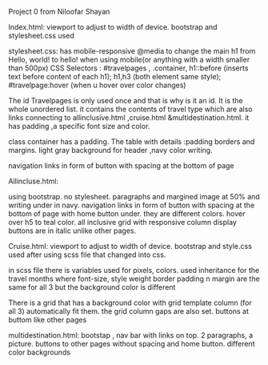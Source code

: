 Project 0 from Niloofar Shayan

Index.html:
viewport to adjust to width of device.
bootstrap and stylesheet.css used

stylesheet.css: has mobile-responsive @media to change the main h1 from Hello, world! to hello! when using mobile(or anything with a width smaller than 500px)
CSS Selectors : #travelpages , .container, h1::before (inserts text before content of each h1); h1,h3 (both element same style); #travelpage:hover (when u hover over color changes)

The id Travelpages is only used once and that is why is it an id. It is the whole unordered list. it contains the contents of travel type which are also links connecting to allinclusive.html ,cruise.html &multidestination.html.
it has padding ,a specific font size and color.

class container has a padding.
The table  with details :padding borders and margins.  light gray background for header ,navy color writing.

navigation links in form of button with spacing at the bottom of page


Allincluse.html:

using bootstrap. no stylesheet. paragraphs and margined image at 50% and writing under in navy. navigation links in form of button with spacing at the bottom of page with home button under. they are different colors.
hover over h5 to teal color.
all inclusive grid with responsive column display
buttons are in italic unlike other pages.

Cruise.html:
viewport to adjust to width of device.
bootstrap and style.css used after using scss file that changed into css.

in scss file there is variables used for pixels, colors.
used inheritance for the travel months where font-size, style weight border padding n margin are the same for all 3 but the background color is different

There is a grid that has a background color with grid template column (for all 3)
automatically fit them. the grid column gaps are also set.
buttons at buttom like other pages


multidestination.html:
bootstap , nav bar with links on top. 2 paragraphs, a picture. buttons to other pages without spacing and home button. different color backgrounds

